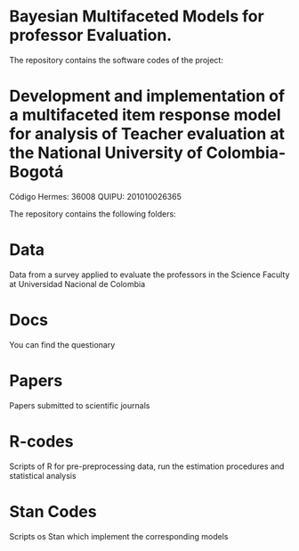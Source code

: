 # Bayesian Multifaceted Models for professor Evaluation.

The repository contains the software codes of the project: 

# Development and implementation of a multifaceted item response model for analysis of Teacher evaluation at the National University of Colombia-Bogotá
Código Hermes:	36008
QUIPU: 201010026365

The repository contains the following folders:

# Data
Data from a survey applied to evaluate the professors in the Science Faculty at Universidad Nacional de Colombia

# Docs 
You can find the questionary

#  Papers
Papers submitted to scientific journals

# R-codes
Scripts of R for pre-preprocessing data, run the estimation procedures and statistical analysis

# Stan Codes
Scripts os Stan which implement the corresponding models
